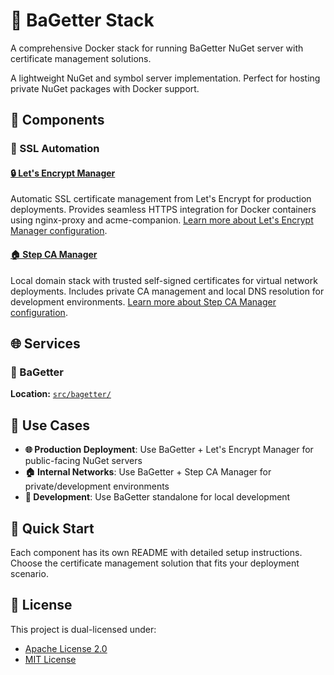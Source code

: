 # 🚀 BaGetter Stack

A comprehensive Docker stack for running BaGetter NuGet server with certificate management solutions.

A lightweight NuGet and symbol server implementation. Perfect for hosting private NuGet packages with Docker support.

## 🧩 Components

### 🔐 SSL Automation

#### [🔒 Let's Encrypt Manager](src/ssl-automation/letsencrypt-manager)

Automatic SSL certificate management from Let's Encrypt for production deployments. Provides seamless HTTPS integration for Docker containers using nginx-proxy and acme-companion.
[Learn more about Let's Encrypt Manager configuration](src/ssl-automation/letsencrypt-manager/README.md).

#### [🏠 Step CA Manager](src/ssl-automation/step-ca-manager)

Local domain stack with trusted self-signed certificates for virtual network deployments. Includes private CA management and local DNS resolution for development environments.
[Learn more about Step CA Manager configuration](src/ssl-automation/step-ca-manager/README.md).

## 🌐 Services

### 🍰 BaGetter

**Location:** [`src/bagetter/`](src/bagetter/)

## 🎯 Use Cases

- **🌐 Production Deployment**: Use BaGetter + Let's Encrypt Manager for public-facing NuGet servers
- **🏠 Internal Networks**: Use BaGetter + Step CA Manager for private/development environments
- **🔧 Development**: Use BaGetter standalone for local development

## 🚀 Quick Start

Each component has its own README with detailed setup instructions. Choose the certificate management solution that fits your deployment scenario.

## 📄 License

This project is dual-licensed under:

- [Apache License 2.0](LICENSE-APACHE)
- [MIT License](LICENSE-MIT)
